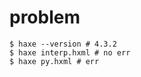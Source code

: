 # problem


```console
$ haxe --version # 4.3.2
$ haxe interp.hxml # no err
$ haxe py.hxml # err
```
